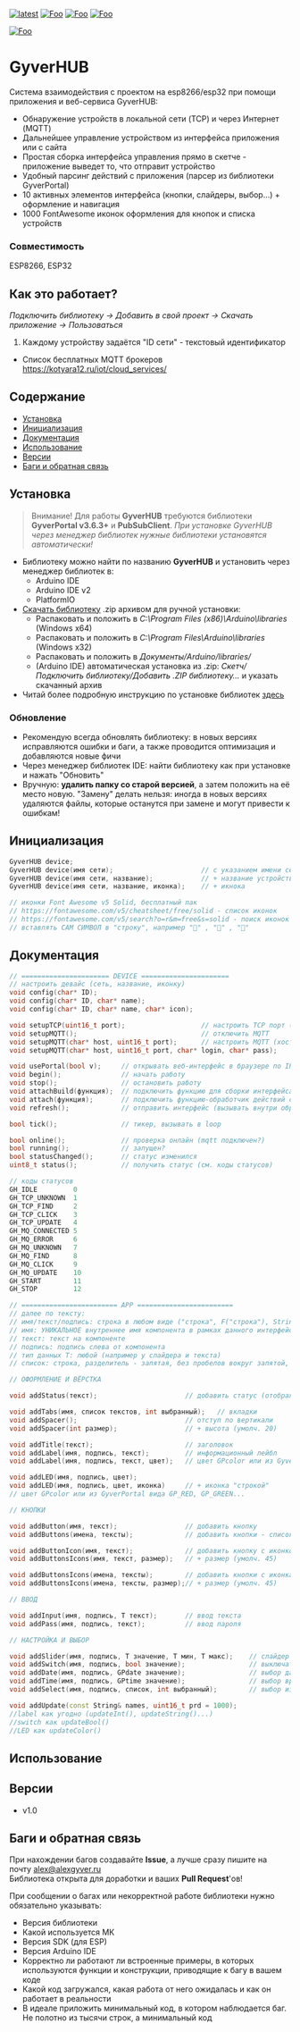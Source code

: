 [![latest](https://img.shields.io/github/v/release/GyverLibs/GyverHUB.svg?color=brightgreen)](https://github.com/GyverLibs/GyverHUB/releases/latest/download/GyverHUB.zip)
[![Foo](https://img.shields.io/badge/Website-AlexGyver.ru-blue.svg?style=flat-square)](https://alexgyver.ru/)
[![Foo](https://img.shields.io/badge/%E2%82%BD$%E2%82%AC%20%D0%9D%D0%B0%20%D0%BF%D0%B8%D0%B2%D0%BE-%D1%81%20%D1%80%D1%8B%D0%B1%D0%BA%D0%BE%D0%B9-orange.svg?style=flat-square)](https://alexgyver.ru/support_alex/)
[![Foo](https://img.shields.io/badge/README-ENGLISH-blueviolet.svg?style=flat-square)](https://github-com.translate.goog/GyverLibs/GyverHUB?_x_tr_sl=ru&_x_tr_tl=en)  

[![Foo](https://img.shields.io/badge/ПОДПИСАТЬСЯ-НА%20ОБНОВЛЕНИЯ-brightgreen.svg?style=social&logo=telegram&color=blue)](https://t.me/GyverLibs)

# GyverHUB
Система взаимодействия с проектом на esp8266/esp32 при помощи приложения и веб-сервиса GyverHUB:
- Обнаружение устройств в локальной сети (TCP) и через Интернет (MQTT)
- Дальнейшее управление устройством из интерфейса приложения или с сайта
- Простая сборка интерфейса управления прямо в скетче - приложение выведет то, что отправит устройство
- Удобный парсинг действий с приложения (парсер из библиотеки GyverPortal)
- 10 активных элементов интерфейса (кнопки, слайдеры, выбор...) + оформление и навигация
- 1000 FontAwesome иконок оформления для кнопок и списка устройств

### Совместимость
ESP8266, ESP32

## Как это работает?
*Подключить библиотеку -> Добавить в свой проект -> Скачать приложение -> Пользоваться*  

1. Каждому устройству задаётся "ID сети" - текстовый идентификатор

- Список бесплатных MQTT брокеров https://kotyara12.ru/iot/cloud_services/

## Содержание
- [Установка](#install)
- [Инициализация](#init)
- [Документация](#docs)
- [Использование](#usage)
- [Версии](#versions)
- [Баги и обратная связь](#feedback)

<a id="install"></a>
## Установка
> Внимание! Для работы **GyverHUB** требуются библиотеки **GyverPortal v3.6.3+** и **PubSubClient**. *При установке GyverHUB через менеджер библиотек нужные библиотеки установятся автоматически!*

- Библиотеку можно найти по названию **GyverHUB** и установить через менеджер библиотек в:
    - Arduino IDE
    - Arduino IDE v2
    - PlatformIO
- [Скачать библиотеку](https://github.com/GyverLibs/GyverHUB/archive/refs/heads/main.zip) .zip архивом для ручной установки:
    - Распаковать и положить в *C:\Program Files (x86)\Arduino\libraries* (Windows x64)
    - Распаковать и положить в *C:\Program Files\Arduino\libraries* (Windows x32)
    - Распаковать и положить в *Документы/Arduino/libraries/*
    - (Arduino IDE) автоматическая установка из .zip: *Скетч/Подключить библиотеку/Добавить .ZIP библиотеку…* и указать скачанный архив
- Читай более подробную инструкцию по установке библиотек [здесь](https://alexgyver.ru/arduino-first/#%D0%A3%D1%81%D1%82%D0%B0%D0%BD%D0%BE%D0%B2%D0%BA%D0%B0_%D0%B1%D0%B8%D0%B1%D0%BB%D0%B8%D0%BE%D1%82%D0%B5%D0%BA)

### Обновление
- Рекомендую всегда обновлять библиотеку: в новых версиях исправляются ошибки и баги, а также проводится оптимизация и добавляются новые фичи
- Через менеджер библиотек IDE: найти библиотеку как при установке и нажать "Обновить"
- Вручную: **удалить папку со старой версией**, а затем положить на её место новую. "Замену" делать нельзя: иногда в новых версиях удаляются файлы, которые останутся при замене и могут привести к ошибкам!

<a id="init"></a>
## Инициализация
```cpp
GyverHUB device;
GyverHUB device(имя сети);                      // с указанием имени сети
GyverHUB device(имя сети, название);            // + название устройства
GyverHUB device(имя сети, название, иконка);    // + икнока

// иконки Font Awesome v5 Solid, бесплатный пак
// https://fontawesome.com/v5/cheatsheet/free/solid - список иконок
// https://fontawesome.com/v5/search?o=r&m=free&s=solid - поиск иконок
// вставлять САМ СИМВОЛ в "строку", например "" , "" , ""
```

<a id="docs"></a>
## Документация
```cpp
// ====================== DEVICE ======================
// настроить девайс (сеть, название, иконку)
void config(char* ID);
void config(char* ID, char* name);
void config(char* ID, char* name, char* icon);

void setupTCP(uint16_t port);                   // настроить TCP порт (умолч. 50000)
void setupMQTT();                               // отключить MQTT
void setupMQTT(char* host, uint16_t port);      // настроить MQTT (хост, порт)
void setupMQTT(char* host, uint16_t port, char* login, char* pass);     // + логин, пароль

void usePortal(bool v);     // открывать веб-интерфейс в браузере по IP устройства по долгому клику (умолч. false)
void begin();               // начать работу
void stop();                // остановить работу
void attachBuild(функция);  // подключить функцию для сборки интерфейса
void attach(функция);       // подключить функцию-обработчик действий с приложения
void refresh();             // отправить интерфейс (вызывать внутри обработчика действия)

bool tick();                // тикер, вызывать в loop

bool online();              // проверка онлайн (mqtt подключен?)
bool running();             // запущен?
bool statusChanged();       // статус изменился
uint8_t status();           // получить статус (см. коды статусов)

// коды статусов
GH_IDLE         0
GH_TCP_UNKNOWN  1
GH_TCP_FIND     2
GH_TCP_CLICK    3
GH_TCP_UPDATE   4
GH_MQ_CONNECTED 5
GH_MQ_ERROR     6
GH_MQ_UNKNOWN   7
GH_MQ_FIND      8
GH_MQ_CLICK     9
GH_MQ_UPDATE    10
GH_START        11
GH_STOP         12

// ======================== APP ========================
// далее по тексту:
// имя/текст/подпись: строка в любом виде ("строка", F("строка"), String, char*)
// имя: УНИКАЛЬНОЕ внутреннее имя компонента в рамках данного интерфейса
// текст: текст на компоненте
// подпись: подпись слева от компонента
// тип данных Т: любой (например у слайдера и текста)
// список: строка, разделитель - запятая, без пробелов вокруг запятой, например "значение 1,имя2,кнопка 2,STOP"

// ОФОРМЛЕНИЕ И ВЁРСТКА

void addStatus(текст);                      // добавить статус (отображается под сигналом WiFi)

void addTabs(имя, список текстов, int выбранный);   // вкладки
void addSpacer();                           // отступ по вертикали
void addSpacer(int размер);                 // + высота (умолч. 20)

void addTitle(текст);                       // заголовок
void addLabel(имя, подпись, текст);         // информационный лейбл
void addLabel(имя, подпись, текст, цвет);   // цвет GPcolor или из GyverPortal вида GP_RED, GP_GREEN...

void addLED(имя, подпись, цвет);
void addLED(имя, подпись, цвет, иконка)     // + иконка "строкой"
// цвет GPcolor или из GyverPortal вида GP_RED, GP_GREEN...

// КНОПКИ

void addButton(имя, текст);                 // добавить кнопку
void addButtons(имена, тексты);             // добавить кнопки - список надписей на кнопках

void addButtonIcon(имя, текст);             // добавить кнопку с иконкой
void addButtonsIcons(имя, текст, размер);   // + размер (умолч. 45)

void addButtonsIcons(имена, тексты);        // добавить кнопки с иконками - список иконок (например ",,")
void addButtonsIcons(имена, тексты, размер);// + размер (умолч. 45)

// ВВОД

void addInput(имя, подпись, T текст);       // ввод текста
void addPass(имя, подпись, текст);          // ввод пароля

// НАСТРОЙКА И ВЫБОР

void addSlider(имя, подпись, T значение, T мин, T макс);    // слайдер
void addSwitch(имя, подпись, bool значение);                // выключатель
void addDate(имя, подпись, GPdate значение);                // выбор даты
void addTime(имя, подпись, GPtime значение);                // выбор времени
void addSelect(имя, подпись, список, int выбранный);        // выбор из списка

void addUpdate(const String& names, uint16_t prd = 1000);
//label как угодно (updateInt(), updateString()...)
//switch как updateBool()
//LED как updateColor()
```

<a id="usage"></a>
## Использование


<a id="versions"></a>
## Версии
- v1.0


<a id="feedback"></a>
## Баги и обратная связь
При нахождении багов создавайте **Issue**, а лучше сразу пишите на почту [alex@alexgyver.ru](mailto:alex@alexgyver.ru)  
Библиотека открыта для доработки и ваших **Pull Request**'ов!

При сообщении о багах или некорректной работе библиотеки нужно обязательно указывать:
- Версия библиотеки
- Какой используется МК
- Версия SDK (для ESP)
- Версия Arduino IDE
- Корректно ли работают ли встроенные примеры, в которых используются функции и конструкции, приводящие к багу в вашем коде
- Какой код загружался, какая работа от него ожидалась и как он работает в реальности
- В идеале приложить минимальный код, в котором наблюдается баг. Не полотно из тысячи строк, а минимальный код
